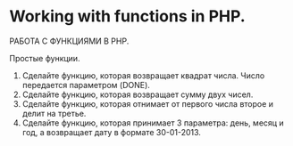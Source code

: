 ﻿# Working with functions in PHP.

 РАБОТА С ФУНКЦИЯМИ В PHP.

 Простые функции.
1. Сделайте функцию, которая возвращает квадрат числа. Число передается параметром (DONE).
2. Сделайте функцию, которая возвращает сумму двух чисел.
3. Сделайте функцию, которая отнимает от первого числа второе и делит на третье.
4. Сделайте функцию, которая принимает 3 параметра: день, месяц и год, а возвращает дату в формате 30-01-2013.

